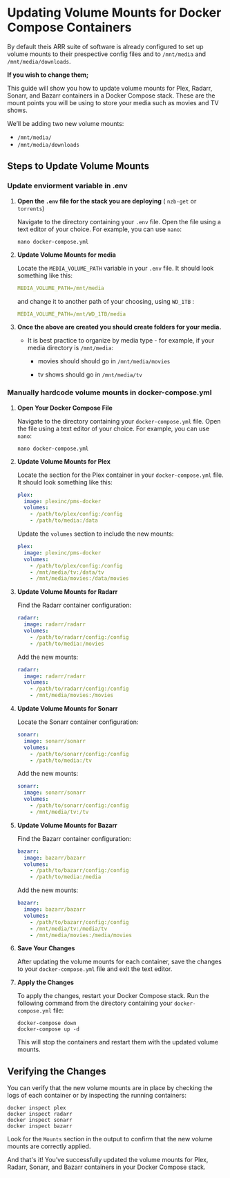 # Updating Volume Mounts for Docker Compose Containers

By default theis ARR suite of software is already configured to set up volume mounts to their prespective config files and to ``/mnt/media`` and ``/mnt/media/downloads``.

 **If you wish to change them;** 

This guide will show you how to update volume mounts for Plex, Radarr, Sonarr, and Bazarr containers in a Docker Compose stack. These are the mount points you will be using to store your media such as movies and TV shows.

 We’ll be adding two new volume mounts:

- `/mnt/media/`
- `/mnt/media/downloads`


## Steps to Update Volume Mounts
### Update enviorment variable in .env

1. **Open the ``.env`` file for the stack you are deploying** ( ``nzb-get`` or ``torrents``)

   Navigate to the directory containing your `.env` file. Open the file using a text editor of your choice. For example, you can use `nano`:

   ```shell
   nano docker-compose.yml
   ```
2. **Update Volume Mounts for media**

   Locate the ``MEDIA_VOLUME_PATH`` variable in your `.env` file. It should look something like this:

   ```yaml
   MEDIA_VOLUME_PATH=/mnt/media
   ```
   and change it to another path of your choosing, using ``WD_1TB`` :

   ```yaml
   MEDIA_VOLUME_PATH=/mnt/WD_1TB/media
   ``` 

3. **Once the above are created you should create folders for your media.**

   *  It is best practice to organize by media type - for example, if your media directory is `/mnt/media`:

      * movies should should go in `/mnt/media/movies`

      * tv shows should go in `/mnt/media/tv`

### Manually hardcode volume mounts in docker-compose.yml

1. **Open Your Docker Compose File**

   Navigate to the directory containing your `docker-compose.yml` file. Open the file using a text editor of your choice. For example, you can use `nano`:

   ```shell
   nano docker-compose.yml
   ```

2. **Update Volume Mounts for Plex**

   Locate the section for the Plex container in your `docker-compose.yml` file. It should look something like this:

   ```yaml
   plex:
     image: plexinc/pms-docker
     volumes:
       - /path/to/plex/config:/config
       - /path/to/media:/data
   ```

   Update the `volumes` section to include the new mounts:

   ```yaml
   plex:
     image: plexinc/pms-docker
     volumes:
       - /path/to/plex/config:/config
       - /mnt/media/tv:/data/tv
       - /mnt/media/movies:/data/movies
   ```

3. **Update Volume Mounts for Radarr**

   Find the Radarr container configuration:

   ```yaml
   radarr:
     image: radarr/radarr
     volumes:
       - /path/to/radarr/config:/config
       - /path/to/media:/movies
   ```

   Add the new mounts:

   ```yaml
   radarr:
     image: radarr/radarr
     volumes:
       - /path/to/radarr/config:/config
       - /mnt/media/movies:/movies
   ```

4. **Update Volume Mounts for Sonarr**

   Locate the Sonarr container configuration:

   ```yaml
   sonarr:
     image: sonarr/sonarr
     volumes:
       - /path/to/sonarr/config:/config
       - /path/to/media:/tv
   ```

   Add the new mounts:

   ```yaml
   sonarr:
     image: sonarr/sonarr
     volumes:
       - /path/to/sonarr/config:/config
       - /mnt/media/tv:/tv
   ```

5. **Update Volume Mounts for Bazarr**

   Find the Bazarr container configuration:

   ```yaml
   bazarr:
     image: bazarr/bazarr
     volumes:
       - /path/to/bazarr/config:/config
       - /path/to/media:/media
   ```

   Add the new mounts:

   ```yaml
   bazarr:
     image: bazarr/bazarr
     volumes:
       - /path/to/bazarr/config:/config
       - /mnt/media/tv:/media/tv
       - /mnt/media/movies:/media/movies
   ```

6. **Save Your Changes**

   After updating the volume mounts for each container, save the changes to your `docker-compose.yml` file and exit the text editor.

7. **Apply the Changes**

   To apply the changes, restart your Docker Compose stack. Run the following command from the directory containing your `docker-compose.yml` file:

   ```shell
   docker-compose down
   docker-compose up -d
   ```

   This will stop the containers and restart them with the updated volume mounts.

## Verifying the Changes

You can verify that the new volume mounts are in place by checking the logs of each container or by inspecting the running containers:

```shell
docker inspect plex
docker inspect radarr
docker inspect sonarr
docker inspect bazarr
```

Look for the `Mounts` section in the output to confirm that the new volume mounts are correctly applied.

And that's it! You’ve successfully updated the volume mounts for Plex, Radarr, Sonarr, and Bazarr containers in your Docker Compose stack.
